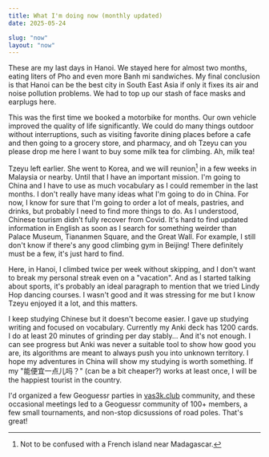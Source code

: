 ```yaml
---
title: What I'm doing now (monthly updated)
date: 2025-05-24

slug: "now"
layout: "now"
---
```


These are my last days in Hanoi. We stayed here for almost two months, eating
liters of Pho and even more Banh mi sandwiches. My final conclusion is that
Hanoi can be the best city in South East Asia if only it fixes its air and
noise pollution problems. We had to top up our stash of face masks and earplugs
here.

This was the first time we booked a motorbike for months. Our own vehicle
improved the quality of life significantly. We could do many things outdoor
without interruptions, such as visiting favorite dining places before a cafe
and then going to a grocery store, and pharmacy, and oh Tzeyu can you please
drop me here I want to buy some milk tea for climbing. Ah, milk tea!

Tzeyu left earlier. She went to Korea, and we will reunion[^1] in a few weeks
in Malaysia or nearby. Until that I have an important mission. I'm going to
China and I have to use as much vocabulary as I could remember in the last
months. I don't really have many ideas what I'm going to do in China. For now,
I know for sure that I'm going to order a lot of meals, pastries, and drinks,
but probably I need to find more things to do. As I understood, Chinese tourism
didn't fully recover from Covid. It's hard to find updated information in
English as soon as I search for something weirder than Palace Museum, Tiananmen
Square, and the Great Wall. For example, I still don't know if there's any good
climbing gym in Beijing! There definitely must be a few, it's just hard to
find.

[^1]: Not to be confused with a French island near Madagascar.

Here, in Hanoi, I climbed twice per week without skipping, and I don't want to
break my personal streak even on a "vacation". And as I started talking about
sports, it's probably an ideal paragraph to mention that we tried Lindy Hop
dancing courses. I wasn't good and it was stressing for me but I know Tzeyu
enjoyed it a lot, and this matters.

I keep studying Chinese but it doesn't become easier. I gave up studying
writing and focused on vocabulary. Currently my Anki deck has 1200 cards. I do
at least 20 minutes of grinding per day stably... And it's not enough. I can
see progress but Anki was never a suitable tool to show how good you are, its
algorithms are meant to always push you into unknown territory. I hope my
adventures in China will show my studying is worth something. If my
"能便宜一点儿吗？" (can be a bit cheaper?) works at least once, I will be the
happiest tourist in the country.

I'd organized a few Geoguessr parties in [vas3k.club](https://vas3k.club)
community, and these occasional meetings led to a Geoguessr community of 100+
members, a few small tournaments, and non-stop dicsussions of road poles.
That's great!
